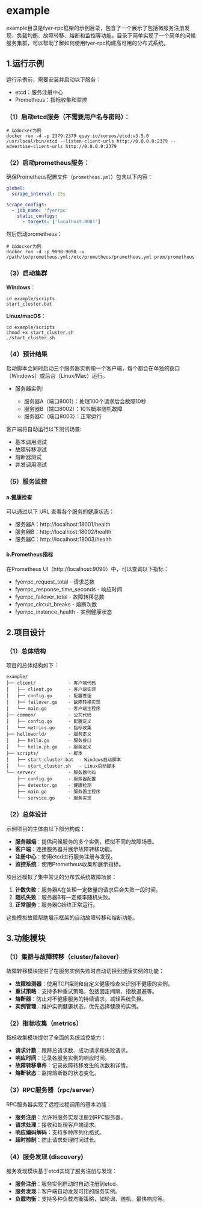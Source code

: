 # example

example目录是fyer-rpc框架的示例目录，包含了一个展示了包括微服务注册发现、负载均衡、故障转移、熔断和监控等功能。目录下简单实现了一个简单的问候服务集群，可以帮助了解如何使用fyer-rpc构建高可用的分布式系统。

## 1.运行示例

运行示例前，需要安装并启动以下服务：

* etcd：服务注册中心
* Prometheus：指标收集和监控

### （1）启动etcd服务（不需要用户名与密码）：
```shell
# 以docker为例
docker run -d -p 2379:2379 quay.io/coreos/etcd:v3.5.0 /usr/local/bin/etcd --listen-client-urls http://0.0.0.0:2379 --advertise-client-urls http://0.0.0.0:2379
```

### （2）启动prometheus服务：

确保Prometheus配置文件（`prometheus.yml`）包含以下内容：

```yaml
global:
  scrape_interval: 15s

scrape_configs:
  - job_name: 'fyerrpc'
    static_configs:
      - targets: ['localhost:8081']
```

然后启动prometheus：

```shell
# 以docker为例
docker run -d -p 9090:9090 -v /path/to/prometheus.yml:/etc/prometheus/prometheus.yml prom/prometheus
```

### （3）启动集群

**Windows**：

```shell
cd example/scripts
start_cluster.bat
```

**Linux/macOS**：

```shell
cd example/scripts
chmod +x start_cluster.sh
./start_cluster.sh
```

### （4）预计结果

启动脚本会同时启动三个服务器实例和一个客户端，每个都会在单独的窗口（Windows）或后台（Linux/Mac）运行。

* 服务器实例:

  * 服务器A（端口8001）：处理100个请求后会故障10秒
  * 服务器B（端口8002）：10%概率随机故障
  * 服务器C（端口8003）：正常运行

客户端将自动运行以下测试场景:

* 基本调用测试
* 故障转移测试
* 熔断器测试
* 并发调用测试

### （5）服务监控

#### a.健康检查

可以通过以下 URL 查看各个服务的健康状态：

* 服务器A：http://localhost:18001/health
* 服务器B：http://localhost:18002/health
* 服务器C：http://localhost:18003/health

#### b.Prometheus指标

在Prometheus UI（http://localhost:9090）中，可以查询以下指标：

* fyerrpc_request_total - 请求总数
* fyerrpc_response_time_seconds - 响应时间
* fyerrpc_failover_total - 故障转移总数
* fyerrpc_circuit_breaks - 熔断次数
* fyerrpc_instance_health - 实例健康状态

## 2.项目设计

### （1）总体结构

项目的总体结构如下：

```text
example/
├── client/            - 客户端代码
│   ├── client.go      - 客户端实现
│   ├── config.go      - 配置管理
│   ├── failover.go    - 故障转移实现
│   └── main.go        - 客户端主程序
├── common/            - 公共代码
│   ├── config.go      - 配置定义
│   └── metrics.go     - 指标收集
├── helloworld/        - 服务定义
│   ├── hello.go       - 服务接口
│   └── hello.pb.go    - 服务定义
├── scripts/           - 脚本
│   ├── start_cluster.bat  - Windows启动脚本
│   └── start_cluster.sh   - Linux启动脚本
└── server/            - 服务器代码
    ├── config.go      - 服务器配置
    ├── detector.go    - 健康检测
    ├── main.go        - 服务器主程序
    └── service.go     - 服务实现
```

### （2）总体设计

示例项目的主体由以下部分构成：

* **服务器端**：提供问候服务的多个实例，模拟不同的故障场景。
* **客户端**：连接服务器并展示故障转移功能。
* **注册中心**：使用etcd进行服务注册与发现。
* **监控系统**：使用Prometheus收集和展示指标。

项目还模拟了集中常见的分布式系统故障场景：

1. **计数失败**：服务器A在处理一定数量的请求后会失败一段时间。 
2. **随机失败**：服务器B有一定概率随机失败。 
3. **正常服务**：服务器C始终正常运行。

这些模拟故障帮助展示框架的自动故障转移和熔断功能。

## 3.功能模块

### （1）集群与故障转移（cluster/failover）

故障转移模块提供了在服务实例失败时自动切换到健康实例的功能：

* **故障检测器**：使用TCP探测和自定义健康检查来识别不健康的实例。
* **重试策略**：支持多种重试策略，包括固定间隔、指数退避等。
* **熔断器**：防止对不健康服务的持续请求，减轻系统负担。
* **实例管理**：维护实例健康状态，优先选择健康的实例。

### （2）指标收集（metrics）

指标收集模块提供了全面的系统监控能力：

* **请求计数**：跟踪总请求数、成功请求和失败请求。
* **响应时间**：记录各服务实例的响应时间。
* **故障转移事件**：记录故障转移发生的次数和详情。
* **熔断状态**：监控熔断器的状态变化。

### （3）RPC服务器（rpc/server）

RPC服务器实现了远程过程调用的基本功能：

* **服务注册**：允许将服务实现注册到RPC服务器。
* **请求处理**：接收和处理客户端请求。
* **响应编码解码**：支持多种序列化格式。
* **超时控制**：防止请求处理时间过长。

### （4）服务发现 (discovery)

服务发现模块基于etcd实现了服务注册与发现：

* **服务注册**：服务实例启动时自动注册到etcd。
* **服务发现**：客户端自动发现可用的服务实例。
* **负载均衡**：支持多种负载均衡策略，如轮询、随机、最快响应等。